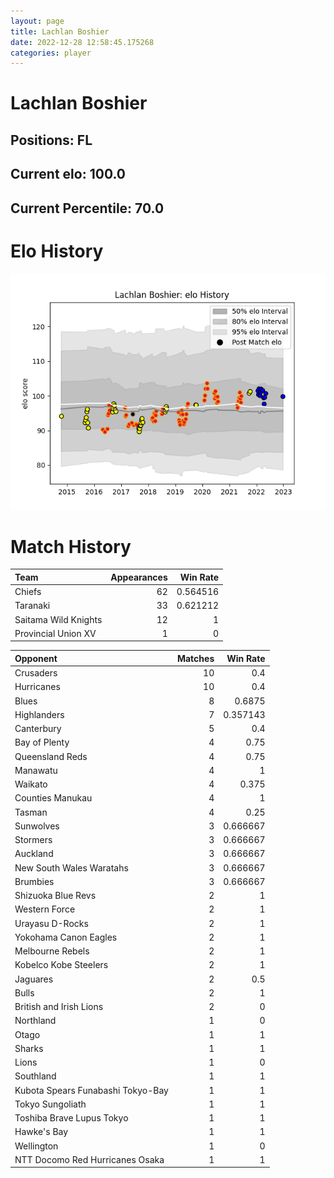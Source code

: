 ```yaml
---  
layout: page  
title: Lachlan Boshier  
date: 2022-12-28 12:58:45.175268  
categories: player  
---
```

# Lachlan Boshier

## Positions: FL

## Current elo: 100.0

## Current Percentile: 70.0

# Elo History


![elo history](history_LachlanBoshier.png)
# Match History


| Team                 |   Appearances |   Win Rate |
|:---------------------|--------------:|-----------:|
| Chiefs               |            62 |   0.564516 |
| Taranaki             |            33 |   0.621212 |
| Saitama Wild Knights |            12 |   1        |
| Provincial Union XV  |             1 |   0        |

| Opponent                          |   Matches |   Win Rate |
|:----------------------------------|----------:|-----------:|
| Crusaders                         |        10 |   0.4      |
| Hurricanes                        |        10 |   0.4      |
| Blues                             |         8 |   0.6875   |
| Highlanders                       |         7 |   0.357143 |
| Canterbury                        |         5 |   0.4      |
| Bay of Plenty                     |         4 |   0.75     |
| Queensland Reds                   |         4 |   0.75     |
| Manawatu                          |         4 |   1        |
| Waikato                           |         4 |   0.375    |
| Counties Manukau                  |         4 |   1        |
| Tasman                            |         4 |   0.25     |
| Sunwolves                         |         3 |   0.666667 |
| Stormers                          |         3 |   0.666667 |
| Auckland                          |         3 |   0.666667 |
| New South Wales Waratahs          |         3 |   0.666667 |
| Brumbies                          |         3 |   0.666667 |
| Shizuoka Blue Revs                |         2 |   1        |
| Western Force                     |         2 |   1        |
| Urayasu D-Rocks                   |         2 |   1        |
| Yokohama Canon Eagles             |         2 |   1        |
| Melbourne Rebels                  |         2 |   1        |
| Kobelco Kobe Steelers             |         2 |   1        |
| Jaguares                          |         2 |   0.5      |
| Bulls                             |         2 |   1        |
| British and Irish Lions           |         2 |   0        |
| Northland                         |         1 |   0        |
| Otago                             |         1 |   1        |
| Sharks                            |         1 |   1        |
| Lions                             |         1 |   0        |
| Southland                         |         1 |   1        |
| Kubota Spears Funabashi Tokyo-Bay |         1 |   1        |
| Tokyo Sungoliath                  |         1 |   1        |
| Toshiba Brave Lupus Tokyo         |         1 |   1        |
| Hawke's Bay                       |         1 |   1        |
| Wellington                        |         1 |   0        |
| NTT Docomo Red Hurricanes Osaka   |         1 |   1        |